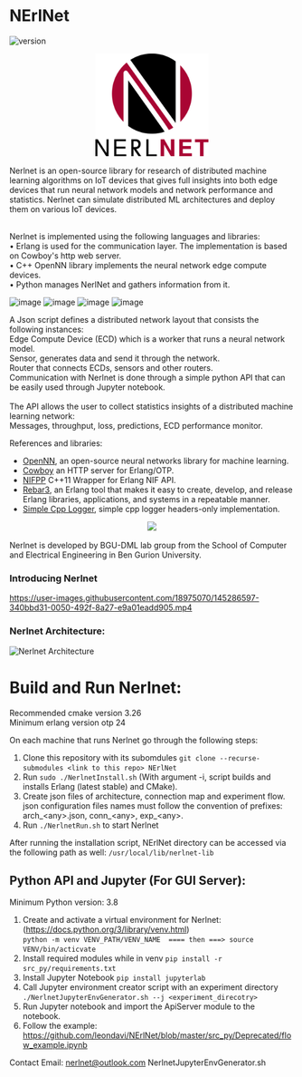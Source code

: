 # NErlNet
![version](https://img.shields.io/github/v/release/leondavi/NErlNet)


<p align="center">
  <img src="NerlnetLogo.png" width="200" title="NerlNet">
</p>

Nerlnet is an open-source library for research of distributed machine learning algorithms on IoT devices that gives full insights into both edge devices that run neural network models and network performance and statistics. Nerlnet can simulate distributed ML architectures and deploy them on various IoT devices. <br><br>

Nerlnet is implemented using the following languages and libraries: <br>
• Erlang is used for the communication layer. The implementation is based on Cowboy's http web server. <br>
• C++ OpenNN library implements the neural network edge compute devices.<br>
• Python manages NerlNet and gathers information from it. <br>

![image](https://user-images.githubusercontent.com/18975070/144730156-5bd03ad7-fc5f-45e9-8b4e-62d582af2200.png) 
![image](https://user-images.githubusercontent.com/18975070/144730182-c535b20a-a5f9-4d4f-8632-77d49732f17f.png) 
![image](https://user-images.githubusercontent.com/18975070/144730189-4bad4fba-e559-45a6-b163-d3e5d7d87e1f.png) 
![image](https://user-images.githubusercontent.com/18975070/144730205-5a665819-4be0-40aa-88e5-868ba99aab17.png)
 
A Json script defines a distributed network layout that consists the following instances:  <br>
Edge Compute Device (ECD) which is a worker that runs a neural network model. <br>
Sensor, generates data and send it through the network. <br>
Router that connects ECDs, sensors and other routers. <br>
Communication with Nerlnet is done through a simple python API that can be easily used through Jupyter notebook.  <br> <br>
The API allows the user to collect statistics insights of a distributed machine learning network: <br>
Messages, throughput, loss, predictions, ECD performance monitor.

References and libraries:
- [OpenNN](https://www.opennn.net/), an open-source neural networks library for machine learning. <br>
- [Cowboy](https://github.com/ninenines/cowboy) an HTTP server for Erlang/OTP.<br>
- [NIFPP](https://github.com/goertzenator/nifpp) C++11 Wrapper for Erlang NIF API.<br> 
- [Rebar3](https://github.com/erlang/rebar3), an Erlang tool that makes it easy to create, develop, and release Erlang libraries, applications, and systems in a repeatable manner.
- [Simple Cpp Logger](https://github.com/nadrino/simple-cpp-logger), simple cpp logger headers-only implementation.

<p align="center"> <img src="https://user-images.githubusercontent.com/18975070/145023471-eb02efa1-01e5-4d7e-9b8d-697252e51568.png" width="120"> </p>
Nerlnet is developed by BGU-DML lab group from the School of Computer and Electrical Engineering in Ben Gurion University. <br>

### Introducing Nerlnet


https://user-images.githubusercontent.com/18975070/145286597-340bbd31-0050-492f-8a27-e9a01eadd905.mp4


### Nerlnet Architecture:
![Nerlnet Architecture](https://user-images.githubusercontent.com/18975070/141692829-f0cdca7d-96d1-43b0-920a-5821a14242f7.jpg)

# Build and Run Nerlnet:
Recommended cmake version 3.26 <br>
Minimum erlang version otp 24 <br>

On each machine that runs Nerlnet go through the following steps: 
1. Clone this repository with its subomdules ```git clone --recurse-submodules <link to this repo> NErlNet```
2. Run ```sudo ./NerlnetInstall.sh``` (With argument -i, script builds and installs Erlang (latest stable) and CMake).
3. Create json files of architecture, connection map and experiment flow.<br>
   json configuration files names must follow the convention of prefixes: arch\_\<any\>.json, conn\_\<any\>, exp\_\<any\>. 
4. Run ```./NerlnetRun.sh``` to start Nerlnet

After running the installation script, NErlNet directory can be accessed via the following path as well: 
```/usr/local/lib/nerlnet-lib```

## Python API and Jupyter (For GUI Server): 
Minimum Python version: 3.8

1. Create and activate a virtual environment for Nerlnet: (https://docs.python.org/3/library/venv.html)  
  ```python -m venv VENV_PATH/VENV_NAME  ==== then ===> source VENV/bin/acticvate``` 
2. Install required modules while in venv ```pip install -r src_py/requirements.txt```
3. Install Jupyter Notebook ```pip install jupyterlab```
4. Call Jupyter environment creator script with an experiment directory ```./NerlnetJupyterEnvGenerator.sh --j <experiment_direcotry>```
5. Run Jupyter notebook and import the ApiServer module to the notebook. 
6. Follow the example: https://github.com/leondavi/NErlNet/blob/master/src_py/Deprecated/flow_example.ipynb 

Contact Email: nerlnet@outlook.com 
NerlnetJupyterEnvGenerator.sh
